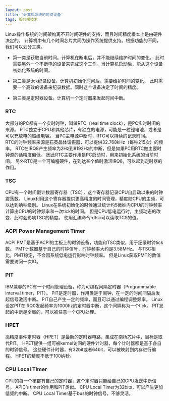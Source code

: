 ```yaml
---
layout: post
title: '计算机系统的时间设备'
tags: 服务端技术
---
```



Linux操作系统的时间架构离不开时间硬件的支持，而且时间精度根本上是由硬件决定的。
计算机中有几个时间芯片共同为操作系统提供支持。根据功能的不同，我们可以划分三类。

*   第一类是获取当前时间。计算机在断电后，并不能继续维护时间的变化。
此时需要另外一个不断电的设备来完成这个工作。当计算机启动后，能从这个设备初始化系统的时间。

*   第二类是tick纪录设备。计算机初始化时间后，需要维护时间的变化。
此时需要一个高效的设备来纪录数据。同时这个设备决定了时间的精度。

*   第三类是定时器设备。计算机一个定时器来发起时间中断。

###   RTC

大部分的PC都有一个实时时钟，叫做RTC（real time clock），是PC实时时间的来源。
RTC独立于CPU和其他芯片，有独立的电源，可能是一粒锂电池，或者是可以充放电的超级电容。
当PC主电源中断时，RTC可以持续的记录时间。   
RTC的时钟频率来源是石英晶体谐振器，可以提供32.768kHz（每秒215次）的频率。
RTC在IRQ8产生频率为2Hz到8192Hz的中断，但是如果PC用RTC做主要时钟源的话精度偏低。
因此RTC主要作用是PC启动时，用来初始化系统的当前时间。
另外RTC是一个可编程硬件，在到达某个值时激活IRQ8，可以起到定时器的作用。

###   TSC

CPU有一个时间戳计数器寄存器（TSC），这个寄存器记录CPU自启动以来的时钟震荡数。
Linux利用这个寄存器提供更高精度的时间管理，精度随CPU的主频，可以达到纳秒级别。
Linux在系统初始化的时候通过统计约5微妙内CPU的时钟频率计算出CPU的时钟频率和一次tick的时间。
但是CPU低电运行时，主频动态的改变，此时会影响TSC的精度。
使用汇编命令rdtsc可以读取TCS的值。

###   ACPI Power Management Timer

ACPI PMT是基于ACPI的主板上的时钟设备，功能和TSC类似，用于纪录时钟tick数。
PMT计数器基于自己的时钟信号，时钟频率大约是3.58MHz。
与TSC相比，PMT稳定，不会因系统低电运行影响时钟频率。
但是Linux获取PMT的数值需要访问一次IO。

###   PIT

IBM兼容的PC有一个时间管理设备，称为可编程间隔定时器（Programmable interval timer，PIT）。
PIT是定时器，作用类是于闹钟，在一定的时间间隔后发起信号激活中断。
PIT自己产生一定的频率，而且可以通过编程调整频率。
Linux设定PIT在IRQ0发起频率为1000hz的定时器中断，这个间隔称为一个tick。
PIT发起的中断是全局的，可以被任意一个CPU处理。
    
###   HPET

高精度事件定时器（HPET）是最新的定时器电路，集成在南桥芯片中，目标是取代PIT。
HPET提供一组可被kernel访问的硬件计时器，每个计时器都是基于各自的时钟信号。
这些硬件计时器，有32bit或者64bit，可以被映射到内存进行编程。
HPET的精度不低于100纳秒。

###   CPU Local Timer

CPU的每一个核都有自己的定时器，这个定时器只能给自己的CPU发送中断信号。
APIC’s timer的作用和PIT类似。
CPU Local Timer为32bits，可以产生更加低频的中断。
CPU Local Timer基于bus的时钟信号，不够灵活。

